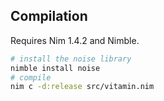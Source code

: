 
## Compilation

Requires Nim 1.4.2 and Nimble.

```sh
# install the noise library
nimble install noise
# compile
nim c -d:release src/vitamin.nim
```


